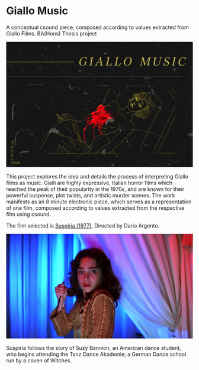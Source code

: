 # Giallo Music
  
A conceptual csound piece, composed according to values extracted from Giallo Films. BA(Hons) Thesis project

![Header Image](/Image.jpg)


<div class=text-justify>This project explores the idea and details the process of interpreting Giallo films as music. Gialli are highly expressive, Italian horror films which reached the peak of their popularity in the 1970s, and are known for their powerful suspense, plot twists, and artistic murder scenes. The work manifests as an 8 minute electronic piece, which serves as a representation of one film, composed according to values extracted from the respective film using csound.</div>

The film selected is [Suspiria (1977)](https://letterboxd.com/film/suspiria/ "Suspiria on Letterboxd"), Directed by Dario Argento.

![alt text](/suzy.jpg "Suzy Bannion")

Suspiria follows the story of Suzy Bannion, an American dance student, who begins attending the Tanz Dance Akademie; a German Dance school run by a coven of Witches.

